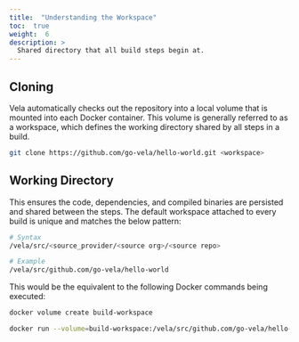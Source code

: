 ```yaml
---
title:  "Understanding the Workspace"
toc:  true
weight:  6
description: >
  Shared directory that all build steps begin at.
---
```


## Cloning

Vela automatically checks out the repository into a local volume that is mounted into each Docker container. This volume is generally referred to as a workspace, which defines the working directory shared by all steps in a build.

```sh
git clone https://github.com/go-vela/hello-world.git <workspace>
```

## Working Directory

This ensures the code, dependencies, and compiled binaries are persisted and shared between the steps. The default workspace attached to every build is unique and matches the below pattern:

```sh
# Syntax
/vela/src/<source_provider/<source org>/<source repo>

# Example
/vela/src/github.com/go-vela/hello-world
```

This would be the equivalent to the following Docker commands being executed:

```sh
docker volume create build-workspace

docker run --volume=build-workspace:/vela/src/github.com/go-vela/hello-world <image>
```
